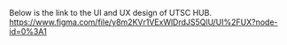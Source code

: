 Below is the link to the UI and UX design of UTSC HUB.
https://www.figma.com/file/y8m2KVr1VExWlDrdJS5QlU/UI%2FUX?node-id=0%3A1
